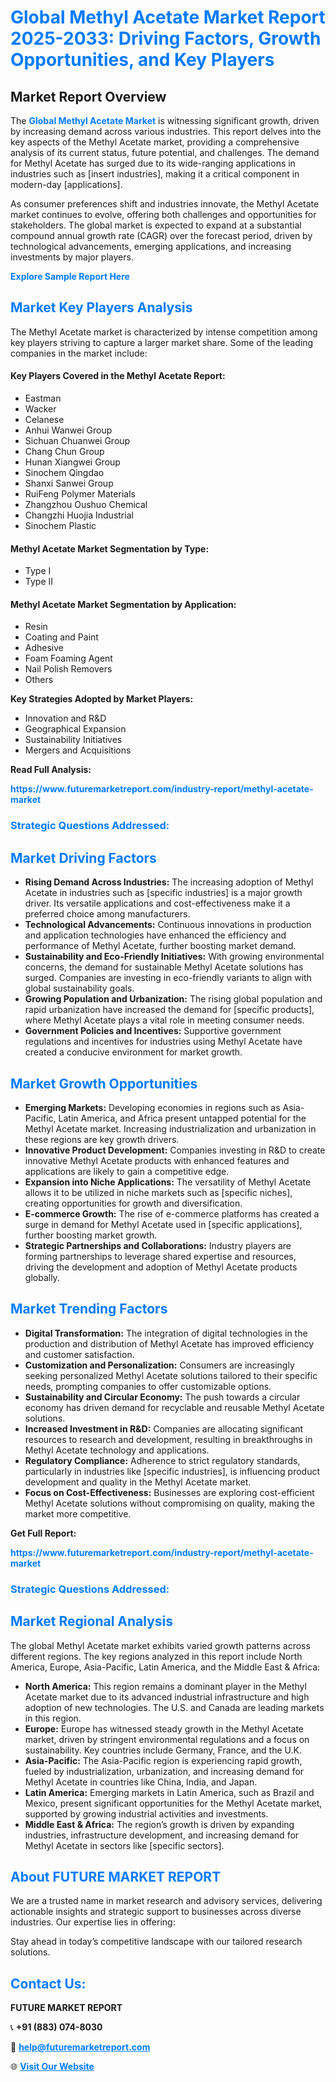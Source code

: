 <h1 style="color: #007BFF;">Global Methyl Acetate Market Report 2025-2033: Driving Factors, Growth Opportunities, and Key Players</h1>

<section id="overview">
<h2>Market Report Overview</h2>
<p>The <a href="https://www.futuremarketreport.com/industry-report/methyl-acetate-market" style="color: #007BFF; text-decoration: none;"><strong>Global Methyl Acetate Market</strong></a> is witnessing significant growth, driven by increasing demand across various industries. This report delves into the key aspects of the Methyl Acetate market, providing a comprehensive analysis of its current status, future potential, and challenges. The demand for Methyl Acetate has surged due to its wide-ranging applications in industries such as [insert industries], making it a critical component in modern-day [applications].</p>
<p>As consumer preferences shift and industries innovate, the Methyl Acetate market continues to evolve, offering both challenges and opportunities for stakeholders. The global market is expected to expand at a substantial compound annual growth rate (CAGR) over the forecast period, driven by technological advancements, emerging applications, and increasing investments by major players.</p>
</section>

<section id="overview">
<p><a href="https://www.futuremarketreport.com/request-sample/reportId=104548" style="color: #007BFF; text-decoration: none;"><strong>Explore Sample Report Here</strong></a></p>
</section>

<section id="key-players">
<h2 style="color: #007BFF;">Market Key Players Analysis</h2>
<p>The Methyl Acetate market is characterized by intense competition among key players striving to capture a larger market share. Some of the leading companies in the market include:</p>
<h4>Key Players Covered in the Methyl Acetate Report:</h4>
<ul><li>Eastman</li><li>Wacker</li><li>Celanese</li><li>Anhui Wanwei Group</li><li>Sichuan Chuanwei Group</li><li>Chang Chun Group</li><li>Hunan Xiangwei Group</li><li>Sinochem Qingdao</li><li>Shanxi Sanwei Group</li><li>RuiFeng Polymer Materials</li><li>Zhangzhou Oushuo Chemical</li><li>Changzhi Huojia Industrial</li><li>Sinochem Plastic</li></ul>
<h4>Methyl Acetate Market Segmentation by Type:</h4>
<ul><li>Type I</li><li>Type II</li></ul>

<h4>Methyl Acetate Market Segmentation by Application:</h4>
<ul><li>Resin</li><li>Coating and Paint</li><li>Adhesive</li><li>Foam Foaming Agent</li><li>Nail Polish Removers</li><li>Others</li></ul>
<p><strong>Key Strategies Adopted by Market Players:</strong></p>
<ul>
<li>Innovation and R&D</li>
<li>Geographical Expansion</li>
<li>Sustainability Initiatives</li>
<li>Mergers and Acquisitions</li>
</ul>
</section>

<section>
<p><strong>Read Full Analysis: </strong></p><a href="https://www.futuremarketreport.com/industry-report/methyl-acetate-market" style="color: #007BFF; text-decoration: none;"><strong>https://www.futuremarketreport.com/industry-report/methyl-acetate-market</strong></a>
<h3 style="color: #007BFF;">Strategic Questions Addressed:</h3>
</section>

<section id="driving-factors">
<h2 style="color: #007BFF;">Market Driving Factors</h2>
<ul>
<li><strong>Rising Demand Across Industries:</strong> The increasing adoption of Methyl Acetate in industries such as [specific industries] is a major growth driver. Its versatile applications and cost-effectiveness make it a preferred choice among manufacturers.</li>
<li><strong>Technological Advancements:</strong> Continuous innovations in production and application technologies have enhanced the efficiency and performance of Methyl Acetate, further boosting market demand.</li>
<li><strong>Sustainability and Eco-Friendly Initiatives:</strong> With growing environmental concerns, the demand for sustainable Methyl Acetate solutions has surged. Companies are investing in eco-friendly variants to align with global sustainability goals.</li>
<li><strong>Growing Population and Urbanization:</strong> The rising global population and rapid urbanization have increased the demand for [specific products], where Methyl Acetate plays a vital role in meeting consumer needs.</li>
<li><strong>Government Policies and Incentives:</strong> Supportive government regulations and incentives for industries using Methyl Acetate have created a conducive environment for market growth.</li>
</ul>
</section>

<section id="growth-opportunities">
<h2 style="color: #007BFF;">Market Growth Opportunities</h2>
<ul>
<li><strong>Emerging Markets:</strong> Developing economies in regions such as Asia-Pacific, Latin America, and Africa present untapped potential for the Methyl Acetate market. Increasing industrialization and urbanization in these regions are key growth drivers.</li>
<li><strong>Innovative Product Development:</strong> Companies investing in R&D to create innovative Methyl Acetate products with enhanced features and applications are likely to gain a competitive edge.</li>
<li><strong>Expansion into Niche Applications:</strong> The versatility of Methyl Acetate allows it to be utilized in niche markets such as [specific niches], creating opportunities for growth and diversification.</li>
<li><strong>E-commerce Growth:</strong> The rise of e-commerce platforms has created a surge in demand for Methyl Acetate used in [specific applications], further boosting market growth.</li>
<li><strong>Strategic Partnerships and Collaborations:</strong> Industry players are forming partnerships to leverage shared expertise and resources, driving the development and adoption of Methyl Acetate products globally.</li>
</ul>
</section>

<section id="trending-factors">
<h2 style="color: #007BFF;">Market Trending Factors</h2>
<ul>
<li><strong>Digital Transformation:</strong> The integration of digital technologies in the production and distribution of Methyl Acetate has improved efficiency and customer satisfaction.</li>
<li><strong>Customization and Personalization:</strong> Consumers are increasingly seeking personalized Methyl Acetate solutions tailored to their specific needs, prompting companies to offer customizable options.</li>
<li><strong>Sustainability and Circular Economy:</strong> The push towards a circular economy has driven demand for recyclable and reusable Methyl Acetate solutions.</li>
<li><strong>Increased Investment in R&D:</strong> Companies are allocating significant resources to research and development, resulting in breakthroughs in Methyl Acetate technology and applications.</li>
<li><strong>Regulatory Compliance:</strong> Adherence to strict regulatory standards, particularly in industries like [specific industries], is influencing product development and quality in the Methyl Acetate market.</li>
<li><strong>Focus on Cost-Effectiveness:</strong> Businesses are exploring cost-efficient Methyl Acetate solutions without compromising on quality, making the market more competitive.</li>
</ul>
</section>

<section>
<p><strong>Get Full Report: </strong></p><a href="https://www.futuremarketreport.com/industry-report/methyl-acetate-market" style="color: #007BFF; text-decoration: none;"><strong>https://www.futuremarketreport.com/industry-report/methyl-acetate-market</strong></a>
<h3 style="color: #007BFF;">Strategic Questions Addressed:</h3>
</section>


<section id="regional-analysis">
<h2 style="color: #007BFF;">Market Regional Analysis</h2>
<p>The global Methyl Acetate market exhibits varied growth patterns across different regions. The key regions analyzed in this report include North America, Europe, Asia-Pacific, Latin America, and the Middle East & Africa:</p>
<ul>
<li><strong>North America:</strong> This region remains a dominant player in the Methyl Acetate market due to its advanced industrial infrastructure and high adoption of new technologies. The U.S. and Canada are leading markets in this region.</li>
<li><strong>Europe:</strong> Europe has witnessed steady growth in the Methyl Acetate market, driven by stringent environmental regulations and a focus on sustainability. Key countries include Germany, France, and the U.K.</li>
<li><strong>Asia-Pacific:</strong> The Asia-Pacific region is experiencing rapid growth, fueled by industrialization, urbanization, and increasing demand for Methyl Acetate in countries like China, India, and Japan.</li>
<li><strong>Latin America:</strong> Emerging markets in Latin America, such as Brazil and Mexico, present significant opportunities for the Methyl Acetate market, supported by growing industrial activities and investments.</li>
<li><strong>Middle East & Africa:</strong> The region’s growth is driven by expanding industries, infrastructure development, and increasing demand for Methyl Acetate in sectors like [specific sectors].</li>
</ul>
</section>

<footer>
<h2 style="color: #007BFF;">About FUTURE MARKET REPORT</h2>
<p>We are a trusted name in market research and advisory services, delivering actionable insights and strategic support to businesses across diverse industries. Our expertise lies in offering:</p>

<p>Stay ahead in today’s competitive landscape with our tailored research solutions.</p>

<h2 style="color: #007BFF;">Contact Us:</h2>
<p><strong>FUTURE MARKET REPORT</strong></p>
<p>📞 <strong>+91 (883) 074-8030</strong></p>
<p>📧 <strong><a href="mailto:help@futuremarketreport.com" style="color: #007BFF;">help@futuremarketreport.com</a></strong></p>
<p>🌐 <strong><a href="https://www.futuremarketreport.com/" style="color: #007BFF;">Visit Our Website</a></strong></p>
</footer>